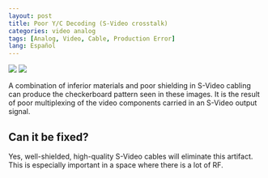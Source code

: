 ```yaml
---
layout: post
title: Poor Y/C Decoding (S-Video crosstalk)
categories: video analog
tags: [Analog, Video, Cable, Production Error]
lang: Español
---
```


<img src="{{ site.baseurl }}/images/YCSeparation_1_Flat.jpg">
<img src="{{ site.baseurl }}/images/YCSeparation_2_Flat.jpg">

A combination of inferior materials and poor shielding in S-Video cabling can produce the checkerboard pattern seen in these images. It is the result of poor multiplexing of the video components carried in an S-Video output signal.

## Can it be fixed?

Yes, well-shielded, high-quality S-Video cables will eliminate this artifact. This is especially important in a space where there is a lot of RF.
